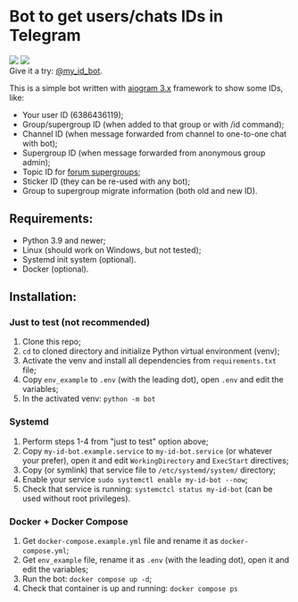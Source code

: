 # Bot to get users/chats IDs in Telegram

<a href="https://hub.docker.com/r/groosha/my-id-bot"><img src="https://img.shields.io/badge/my--id--bot-docker%20hub-blue"></a>
<a href="https://t.me/my_id_bot"><img src="https://img.shields.io/badge/Telegram-@my__id__bot-0c5161"></a>   
Give it a try: [@my_id_bot](https://t.me/my_id_bot).  

This is a simple bot written with [aiogram 3.x](https://github.com/aiogram/aiogram) framework to show some IDs, like:

* Your user ID (6386436119);  
* Group/supergroup ID (when added to that group or with /id command);  
* Channel ID (when message forwarded from channel to one-to-one chat with bot);  
* Supergroup ID (when message forwarded from anonymous group admin);  
* Topic ID for [forum supergroups](https://telegram.org/blog/topics-in-groups-collectible-usernames#topics-in-groups);  
* Sticker ID (they can be re-used with any bot);
* Group to supergroup migrate information (both old and new ID).

## Requirements:
* Python 3.9 and newer;  
* Linux (should work on Windows, but not tested);   
* Systemd init system (optional).  
* Docker (optional).

## Installation:

### Just to test (not recommended)
1. Clone this repo;
2. `cd` to cloned directory and initialize Python virtual environment (venv);
3. Activate the venv and install all dependencies from `requirements.txt` file;
4. Copy `env_example` to `.env` (with the leading dot), open `.env` and edit the variables;
5. In the activated venv: `python -m bot`

### Systemd 
1. Perform steps 1-4 from "just to test" option above;
2. Copy `my-id-bot.example.service` to `my-id-bot.service` (or whatever your prefer), open it and edit `WorkingDirectory` 
and `ExecStart` directives;
3. Copy (or symlink) that service file to `/etc/systemd/system/` directory;
4. Enable your service `sudo systemctl enable my-id-bot --now`;
5. Check that service is running: `systemctcl status my-id-bot` (can be used without root privileges).

### Docker + Docker Compose
1. Get `docker-compose.example.yml` file and rename it as `docker-compose.yml`;
2. Get `env_example` file, rename it as `.env` (with the leading dot), open it and edit the variables;
3. Run the bot: `docker compose up -d`;
4. Check that container is up and running: `docker compose ps`
